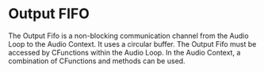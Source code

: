 # Output FIFO

The Output Fifo is a non-blocking communication channel from the Audio Loop to the Audio Context.
It uses a circular buffer.  The Output Fifo must be accessed by CFunctions within the Audio Loop.
In the Audio Context, a combination of CFunctions and methods can be used.

